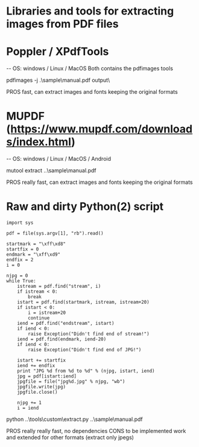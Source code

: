 # Libraries and tools for extracting images from PDF files

# Poppler / XPdfTools

-- OS: windows / Linux / MacOS
Both contains the pdfimages tools

pdfimages -j .\sample\manual.pdf output\

PROS fast, can extract images and fonts keeping the original formats

# MUPDF (https://www.mupdf.com/downloads/index.html)

-- OS: windows / Linux / MacOS / Android

mutool extract ..\sample\manual.pdf

PROS really fast, can extract images and fonts keeping the original formats

# Raw and dirty Python(2) script

```
import sys

pdf = file(sys.argv[1], "rb").read()

startmark = "\xff\xd8"
startfix = 0
endmark = "\xff\xd9"
endfix = 2
i = 0

njpg = 0
while True:
    istream = pdf.find("stream", i)
    if istream < 0:
        break
    istart = pdf.find(startmark, istream, istream+20)
    if istart < 0:
        i = istream+20
        continue
    iend = pdf.find("endstream", istart)
    if iend < 0:
        raise Exception("Didn't find end of stream!")
    iend = pdf.find(endmark, iend-20)
    if iend < 0:
        raise Exception("Didn't find end of JPG!")

    istart += startfix
    iend += endfix
    print "JPG %d from %d to %d" % (njpg, istart, iend)
    jpg = pdf[istart:iend]
    jpgfile = file("jpg%d.jpg" % njpg, "wb")
    jpgfile.write(jpg)
    jpgfile.close()

    njpg += 1
    i = iend
```

python ..\tools\custom\extract.py ..\sample\manual.pdf

PROS really really fast, no dependencies
CONS to be implemented work and extended for other formats (extract only jpegs)
